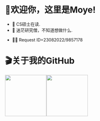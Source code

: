 # 👋欢迎你，这里是Moye!

- 🧐 CS硕士在读.
- 👀 迷茫研究僧，不知道想做什么.
<!-- - 🔭 小B站：[https://space.bilibili.com/180380237](https://space.bilibili.com/180380237)
- 📫 CSDN：[https://blog.csdn.net/MO__YE](https://blog.csdn.net/MO__YE) -->
- 🐱‍🏍 Request ID=23082022/9857178



# 🎬关于我的GitHub

<img align="" height="137px" src="https://github-readme-stats.vercel.app/api?username=moye12325&hide_title=true&hide_border=true&show_icons=true&include_all_commits=true&line_height=21&bg_color=0,EC6C6C,FFD479,FFFC79,73FA79&theme=graywhite&locale=cn" /><img align="" height="137px" src="https://github-readme-stats.vercel.app/api/top-langs/?username=moye12325&hide_title=true&hide_border=true&layout=compact&bg_color=0,73FA79,73FDFF,D783FF&theme=graywhite&locale=cn" />

<!--
**moye12325/moye12325** is a ✨ _special_ ✨ repository because its `README.md` (this file) appears on your GitHub profile.

Here are some ideas to get you started:

- 🔭 I’m currently working on ...
- 🌱 I’m currently learning ...
- 👯 I’m looking to collaborate on ...
- 🤔 I’m looking for help with ...
- 💬 Ask me about ...
- 📫 How to reach me: ...
- 😄 Pronouns: ...
- ⚡ Fun fact: ...
-->
